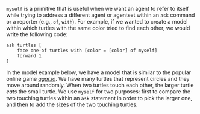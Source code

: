﻿`myself` is a primitive that is useful when we want an agent to refer to itself while trying to address a different agent or agentset within an `ask` command or a reporter (e.g., `of`, `with`). For example, if we wanted to create a model within which turtles with the same color tried to find each other, we would write the following code:

 

```
ask turtles [
	face one-of turtles with [color = [color] of myself]
	forward 1
]
```



In the model example below, we have a model that is similar to the popular online game [*agar.io*](https://en.wikipedia.org/wiki/Agar.io). We have many turtles that represent circles and they move around randomly. When two turtles touch each other, the larger turtle *eats* the small turtle. We use `myself` for two purposes: first to compare the two touching turtles within an `ask` statement in order to pick the larger one, and then to add the sizes of the two touching turtles.